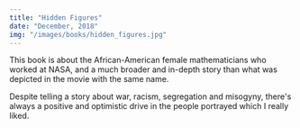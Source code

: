 ```yaml
---
title: "Hidden Figures"
date: "December, 2018"
img: "/images/books/hidden_figures.jpg"
---
```


This book is about the African-American female mathematicians who worked at NASA, and a much broader and in-depth story than what was depicted in the movie with the same name.

Despite telling a story about war, racism, segregation and misogyny, there's always a positive and optimistic drive in the people portrayed which I really liked.
